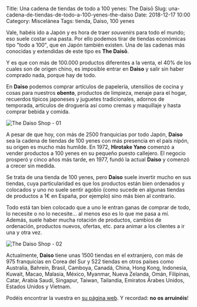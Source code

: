 Title: Una cadena de tiendas de todo a 100 yenes: The Daisō
Slug: una-cadena-de-tiendas-de-todo-a-100-yenes-the-daiso
Date: 2018-12-17 10:00
Category: Miscelánea
Tags: tienda, Daiso, 100 yenes



Vale, habéis ido a Japón y es hora de traer *souvenirs* para todo el mundo; eso suele costar una pasta. Por ello podemos tirar de tiendas económicas tipo "todo a 100", que en Japón también existen. Una de las cadenas más conocidas y extendidas de este tipo es **The Daisō**.

Y es que con más de 100.000 productos diferentes a la venta, el 40% de los cuales son de origen chino, es imposible entrar en **Daiso** y salir sin haber comprado nada, porque hay de todo.

En **Daiso** podemos comprar artículos de papelería, utensilios de cocina y cosas para nuestros **obento**, productos de limpieza, menaje para el hogar, recuerdos típicos japoneses y juguetes tradicionales, adornos de temporada, artículos de droguería así como cremas y maquillaje y hasta comprar bebida y comida.

![The Daiso Shop - 01]({static}/images/the-daiso-shop-01.jpg)

A pesar de que hoy, con más de 2500 franquicias por todo Japón, **Daiso** sea la cadena de tiendas de 100 yenes con más presencia en el país nipón, su origen es mucho más humilde. En 1972, **Hirotake Yano** comenzó a vender productos a 100 yenes en su pequeño puesto callejero. El negocio prosperó y cinco años más tarde, en 1977, fundó la actual **Daiso** y comenzó a crecer sin medida.

Se trata de una tienda de 100 yenes, pero **Daiso** suele invertir mucho en sus tiendas, cuya particularidad es que los productos están bien ordenados y colocados y uno no suele sentir agobio (como sucede en algunas tiendas de productos a 1€ en España, por ejemplo) sino más bien al contrario.

Todo está tan bien colocado que a uno le entran ganas de comprar de todo, lo necesite o no lo necesite… al menos eso es lo que me pasa a mí. Además, suele haber mucha rotación de productos, cambios de ordenación, productos nuevos, ofertas, etc. para animar a los clientes a ir una y otra vez.

![The Daiso Shop - 02]({static}/images/the-daiso-shop-02.jpg)

Actualmente, **Daiso** tiene unas 1500 tiendas en el extranjero, con más de 975 franquicias en Corea del Sur y 522 tiendas en otros países como Australia, Bahrein, Brasil, Camboya, Canadá, China, Hong Kong, Indonesia, Kuwait, Macao, Malasia, México, Myanmar, Nueva Zelanda, Omán, Filipinas, Catar, Arabia Saudí, Singapur, Taiwan, Tailandia, Emiratos Árabes Unidos, Estados Unidos y Vietnam.

Podéis encontrar la vuestra en [su página web](https://www.daiso-sangyo.co.jp/shop). Y recordad: **no os arruinéis**!
